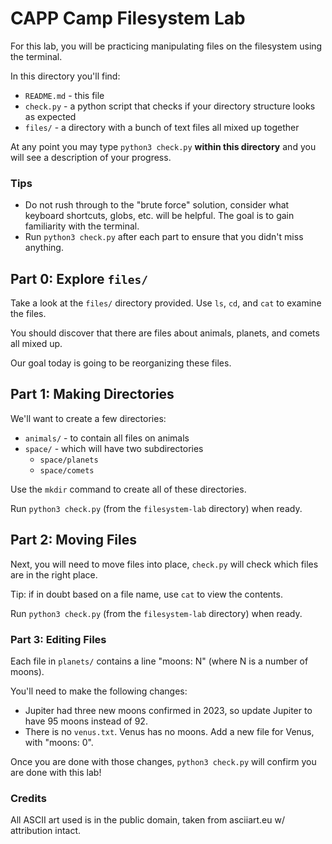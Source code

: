 # CAPP Camp Filesystem Lab

For this lab, you will be practicing manipulating files on the filesystem using the terminal.

In this directory you'll find:

- `README.md` - this file
- `check.py` - a python script that checks if your directory structure looks as expected
- `files/` - a directory with a bunch of text files all mixed up together

At any point you may type `python3 check.py` **within this directory** and you will see a description of your progress.

### Tips

- Do not rush through to the "brute force" solution, consider what keyboard shortcuts, globs, etc. will be helpful. The goal is to gain familiarity with the terminal.
- Run `python3 check.py` after each part to ensure that you didn't miss anything.

## Part 0: Explore `files/`

Take a look at the `files/` directory provided. Use `ls`, `cd`, and `cat` to examine the files.

You should discover that there are files about animals, planets, and comets all mixed up.

Our goal today is going to be reorganizing these files.

## Part 1: Making Directories

We'll want to create a few directories:

- `animals/` - to contain all files on animals
- `space/` - which will have two subdirectories
  - `space/planets`
  - `space/comets`

Use the `mkdir` command to create all of these directories.

Run `python3 check.py` (from the `filesystem-lab` directory) when ready.

## Part 2: Moving Files

Next, you will need to move files into place, `check.py` will check which files are in the right place.

Tip: if in doubt based on a file name, use `cat` to view the contents.

Run `python3 check.py` (from the `filesystem-lab` directory) when ready.

### Part 3: Editing Files

Each file in `planets/` contains a line "moons: N" (where N is a number of moons).

You'll need to make the following changes:

- Jupiter had three new moons confirmed in 2023, so update Jupiter to have 95 moons instead of 92.
- There is no `venus.txt`. Venus has no moons. Add a new file for Venus, with "moons: 0".

Once you are done with those changes, `python3 check.py` will confirm you are done with this lab!

### Credits

All ASCII art used is in the public domain, taken from asciiart.eu w/ attribution intact.
